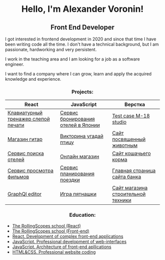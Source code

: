 <h1 align="center">Hello, I'm Alexander Voronin!</h1> 

<h2 align="center">
  Front End Developer
</h2>

<p>I got interested in frontend development in 2020 and since that time I have been writing code all the time. I don't have a technical background, but I am passionate, hardworking and very persistent.</p>
<p>I work in the teaching area and I am looking for a job as a software engineer.</p> 
<p>I want to find a company where I can grow, learn and apply the acquired knowledge and experience.</p>

<h3 align="center"><b>Projects:</b></h3>
<table>
<thead>
<tr>
  <th><b>React</b></th>
  <th><b>JavaScript</b></th>
  <th><b>Верстка</b></th>
</tr>
</thead>
<tbody>
<tr>
  <td><a href="https://github.com/sanich123/keyboardTrainer">Клавиатурный тренажер слепой печати</a></td>
  <td><a href="https://github.com/sanich123/japanBooking">Сервис бронирования отелей в Японии</a></td>
  <td><a href="https://github.com/sanich123/Test-taskM18Studio">Test case M-18 studio</td>
</tr>
<tr>
  <td><a href="https://github.com/sanich123/guitarShop">Магазин гитар</a></td>
  <td><a href="https://github.com/sanich123/songBird">Викторина угадай птицу</a></td>
  <td><a href="https://github.com/sanich123/onlineZoo">Сайт посвященный животным</a></td>
</tr>
<tr>
  <td><a href="https://github.com/sanich123/sixCities">Сервис поиска отелей</a></td>
  <td><a href="https://github.com/sanich123/onlineStore">Онлайн магазин</a></td>
  <td><a href="https://github.com/sanich123/CatsEnergy">Сайт кошачьего корма</a></td>
</tr>
<tr>
  <td><a href="https://github.com/sanich123/whatToWatch">Сервис просмотра фильмов</a></td>
  <td><a href="https://github.com/sanich123/bigTrip">Сервис планирования поездки</a></td>
  <td><a href="https://github.com/sanich123/ligaBank">Главная страница сайта банка</a></td>
</tr>
<tr>
  <td><a href="https://github.com/sanich123/graphiql-app">GraphQl editor</td>
  <td><a href="https://github.com/sanich123/gemPuzzle">Игра пятнашки</a></td>
  <td><a href="https://github.com/sanich123/technomart">Сайт магазина строительной техники</a></td>
</tr>
</tbody>
</table>

<h3 align="center"><b>Education:</b></h3>

* [The RollingScopes school (React)](https://app.rs.school/certificate/1sbubqq8)
* [The RollingScopes school (Front-end)](https://app.rs.school/certificate/myucq0mo)
* [React. Development of complex front-end applications](https://assets.htmlacademy.ru/certificates/intensive/217/1541333.pdf)
* [JavaScript. Professional development of web-interfaces](https://assets.htmlacademy.ru/certificates/intensive/205/1541333.pdf)
* [JavaScript. Architecture of front-end apllications](https://assets.htmlacademy.ru/certificates/intensive/211/1541333.pdf)
* [HTML&CSS. Professional website coding](https://assets.htmlacademy.ru/certificates/intensive/193/1541333.pdf)



